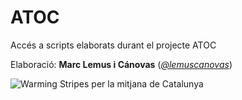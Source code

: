 # ATOC

Accés a scripts elaborats durant el projecte ATOC

Elaboració: **Marc Lemus i Cánovas** ([*@lemuscanovas*](https://twitter.com/lemuscanovas))

![Warming Stripes per la mitjana de Catalunya](TX/AEROPORT_DE_BARCELONA_minimal.png)

